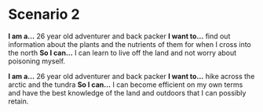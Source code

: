 # Scenario 2

**I am a…** 26 year old adventurer and back packer
**I want to…** find out information about the plants and the nutrients of them for when I cross into the north
**So I can…** I can learn to live off the land and not worry about poisoning myself.

**I am a…** 26 year old adventurer and back packer
**I want to…** hike across the arctic and the tundra
**So I can…** I can become efficient on my own terms and have the best knowledge of the land and outdoors that I can possibly retain.